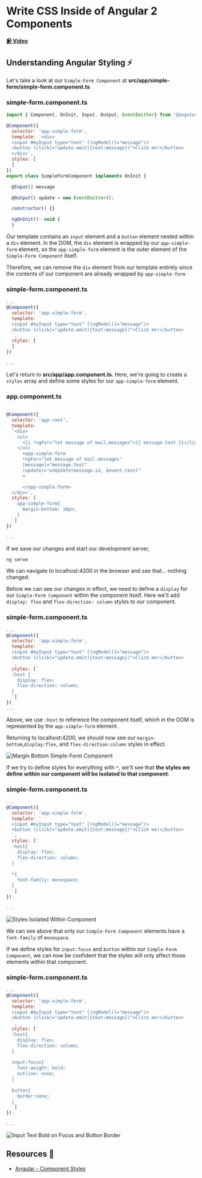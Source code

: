 # Write CSS Inside of Angular 2 Components

**[📹 Video](https://egghead.io/lessons/angular-write-css-inside-of-angular-2-components)**

## Understanding Angular Styling ⚡
Let's take a look at our `Simple-Form Component` at **src/app/simple-form/simple-form.component.ts**

### simple-form.component.ts
```js
import { Component, OnInit, Input, Output, EventEmitter} from '@angular/core';

@Component({
  selector: 'app-simple-form',
  template: `<div>
  <input #myInput type="text" [(ngModel)]="message"/>
  <button (click)="update.emit({text:message})">Click me!</button>
  </div>`,
  styles: [
  ]
})
export class SimpleFormComponent implements OnInit {

  @Input() message

  @Output() update = new EventEmitter();

  constructor() {}

  ngOnInit(): void {
  }
```
Our template contains an `input` element and a `button` element nested within a `div` element. In the DOM, the `div` element is wrapped by our `app-simple-form` element, so the `app-simple-form` element is the outer element of the `Simple-Form Component` itself.

Therefore, we can remove the `div` element from our template entirely since the contents of our component are already wrapped by `app-simple-form`

### simple-form.component.ts
```js
...
@Component({
  selector: 'app-simple-form',
  template: `
  <input #myInput type="text" [(ngModel)]="message"/>
  <button (click)="update.emit({text:message})">Click me!</button>
  `,
  styles: [
  ]
})

...
```

Let's return to **src/app/app.component.ts**. Here, we're going to create a `styles` array and define some styles for our `app-simple-form` element.

### app.component.ts
```js
...
@Component({
  selector: 'app-root',
  template: 
  `<div>
    <ul>
      <li *ngFor="let message of mail.messages">{{ message.text }}</li>
    </ul>
      <app-simple-form 
      *ngFor="let message of mail.messages"
      [message]="message.text"
      (update)="onUpdate(message.id, $event.text)"
      >

      </app-simple-form>
  </div>`,
  styles: [`
    app-simple-form{
      margin-bottom: 10px;
    }
  `]
})

...
```

If we save our changes and start our development server,
```bash
ng serve
```
We can navigate to localhost:4200 in the browser and see that... nothing changed.

Before we can see our changes in effect, we need to define a `display` for our `Simple-Form Component` within the component itself. Here we'll add `display: flex` and `flex-direction: column` styles to our component.

### simple-form.component.ts
```js
...
@Component({
  selector: 'app-simple-form',
  template: `
  <input #myInput type="text" [(ngModel)]="message"/>
  <button (click)="update.emit({text:message})">Click me!</button>
  `,
  styles: [`
  :host {
    display: flex;
    flex-direction: column;
  }
  `]
})
...
```
Above, we use `:host` to reference the component itself, which in the DOM is represented by the `app-simple-form` element.

Returning to localhost:4200, we should now see our `margin-bottom`,`display:flex`, and `flex-direction:column` styles in effect.

![Margin Bottom Simple-Form Component](./images/angular-write-css-inside-of-angular-2-components-margin-bottom-simple-form-component.png)

If we try to define styles for everything with `*`, we'll see that **the styles we define within our component will be isolated to that component**:

### simple-form.component.ts

```js
...
@Component({
  selector: 'app-simple-form',
  template: `
  <input #myInput type="text" [(ngModel)]="message"/>
  <button (click)="update.emit({text:message})">Click me!</button>
  `,
  styles: [`
  :host{
    display: flex;
    flex-direction: column;
  }
  
  *{
    font-family: monospace;
  }
  `]
})

...
```

![Styles Isolated Within Component](./images/angular-write-css-inside-of-angular-2-components-styles-isolated-within-component.png)

We can see above that only our `Simple-Form Component` elements have a `font-family` of `monospace`.

If we define styles for `input:focus` and `button` within our `Simple-Form Component`, we can now be confident that the styles will only affect those elements within that component.

### simple-form.component.ts

```js
...
@Component({
  selector: 'app-simple-form',
  template: `
  <input #myInput type="text" [(ngModel)]="message"/>
  <button (click)="update.emit({text:message})">Click me!</button>
  `,
  styles: [`
  :host{
    display: flex;
    flex-direction: column;
  }
  
  input:focus{
    font-weight: bold;
    outline: none;
  }
  
  button{
    border:none;
  }
  `]
})

...
```

![Input Text Bold on Focus and Button Border](./images/angular-write-css-inside-of-angular-2-components-input-text-bold-on-focus-and-button-border.png)

## Resources 📖
- [Angular - Component Styles](https://angular.io/guide/component-styles)